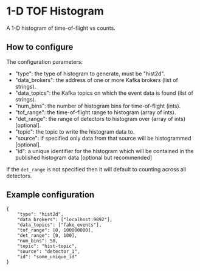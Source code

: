 # 1-D TOF Histogram
A 1-D histogram of time-of-flight vs counts.

## How to configure
The configuration parameters:
- "type": the type of histogram to generate, must be "hist2d".
- "data_brokers": the address of one or more Kafka brokers (list of strings).
- "data_topics": the Kafka topics on which the event data is found (list of strings).
- "num_bins": the number of histogram bins for time-of-flight (ints).
- "tof_range": the time-of-flight range to histogram (array of ints).
- "det_range": the range of detectors to histogram over (array of ints) [optional].
- "topic": the topic to write the histogram data to.
- "source": if specified only data from that source will be histogrammed [optional].
- "id": a unique identifier for the histogram which will be contained in the published histogram data [optional but recommended]

If the `det_range` is not specified then it will default to counting across all detectors.

## Example configuration
```
{
    "type": "hist2d",
    "data_brokers": ["localhost:9092"],
    "data_topics": ["fake_events"],
    "tof_range": [0, 100000000],
    "det_range": [0, 100],
    "num_bins": 50,
    "topic": "hist-topic",
    "source": "detector_1",
    "id": "some_unique_id"
}
```
